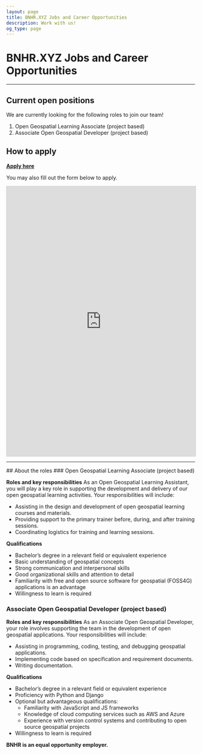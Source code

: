 ```yaml
---
layout: page
title: BNHR.XYZ Jobs and Career Opportunities
description: Work with us!
og_type: page
---
```

# BNHR.XYZ Jobs and Career Opportunities
<hr>

## Current open positions
We are currently looking for the following roles to join our team!

1. Open Geospatial Learning Associate (project based)
2. Associate Open Geospatial Developer (project based)

## How to apply
<div class="d-flex justify-content-start py-2"><a
    href="https://airtable.com/appRRlqo6YvUCsfqs/shrzM1psZ2UDE5IKt"
    target="_blank" class="btn btn-lg bg-success col-sm-12 col-md-6" role="button"
    aria-disabled="true"><strong class="text-white">Apply here</strong></a>
</div> 

You may also fill out the form below to apply.
<iframe class="airtable-embed" src="https://airtable.com/embed/appRRlqo6YvUCsfqs/shrzM1psZ2UDE5IKt?backgroundColor=cyan" frameborder="0" onmousewheel="" width="100%" height="720" style="background: transparent; border: 1px solid #ccc;"></iframe>

<hr>
## About the roles
### Open Geospatial Learning Associate (project based)

**Roles and key responsibilities**
As an Open Geospatial Learning Assistant, you will play a key role in supporting the development and delivery of our open geospatial learning activities. Your responsibilities will include:
- Assisting in the design and development of open geospatial learning courses and materials.
- Providing support to the primary trainer before, during, and after training sessions.
- Coordinating logistics for training and learning sessions.

**Qualifications**
- Bachelor’s degree in a relevant field or equivalent experience
- Basic understanding of geospatial concepts
- Strong communication and interpersonal skills
- Good organizational skills and attention to detail
- Familiarity with free and open source software for geospatial (FOSS4G) applications is an advantage
- Willingness to learn is required

### Associate Open Geospatial Developer (project based)

**Roles and key responsibilities**
As an Associate Open Geospatial Developer, your role involves supporting the team in the development of open geospatial applications. Your responsibilities will include:
- Assisting in programming, coding, testing, and debugging geospatial applications.
- Implementing code based on specification and requirement documents.
- Writing documentation.

**Qualifications**
- Bachelor’s degree in a relevant field or equivalent experience
- Proficiency with Python and Django
- Optional but advantageous qualifications:
  - Familiarity with JavaScript and JS frameworks
  - Knowledge of cloud computing services such as AWS and Azure 
  - Experience with version control systems and contributing to open source geospatial projects 
- Willingness to learn is required

**BNHR is an equal opportunity employer.**